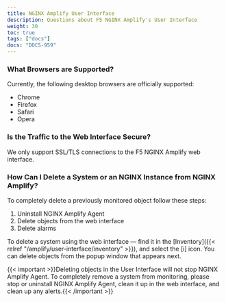 ```yaml
---
title: NGINX Amplify User Interface
description: Questions about F5 NGINX Amplify's User Interface
weight: 30
toc: true
tags: ["docs"]
docs: "DOCS-959"
---
```


### What Browsers are Supported?

Currently, the following desktop browsers are officially supported:

  * Chrome
  * Firefox
  * Safari
  * Opera

### Is the Traffic to the Web Interface Secure?

We only support SSL/TLS connections to the F5 NGINX Amplify web interface.

### How Can I Delete a System or an NGINX Instance from NGINX Amplify?

To completely delete a previously monitored object follow these steps:

  1. Uninstall NGINX Amplify Agent
  2. Delete objects from the web interface
  3. Delete alarms

To delete a system using the web interface — find it in the [Inventory]({{< relref "/amplify/user-interface/inventory" >}}), and select the [i] icon. You can delete objects from the popup window that appears next.

{{< important >}}Deleting objects in the User Interface will not stop NGINX Amplify Agent. To completely remove a system from monitoring, please stop or uninstall NGINX Amplify Agent, clean it up in the web interface, and clean up any alerts.{{< /important >}}
